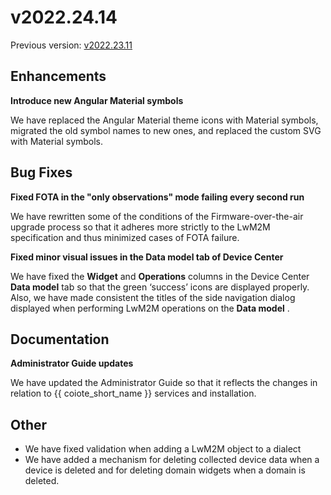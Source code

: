 # v2022.24.14

Previous version: [v2022.23.11](v2022.23.11.md)

## Enhancements

**Introduce new Angular Material symbols**    

We have replaced the Angular Material theme icons with Material symbols, migrated the old symbol names to new ones, and replaced the custom SVG with Material symbols.

## Bug Fixes

**Fixed FOTA in the "only observations" mode failing every second run**    

We have rewritten some of the conditions of the Firmware-over-the-air upgrade process so that it adheres more strictly to the LwM2M specification and thus minimized cases of FOTA failure.

**Fixed minor visual issues in the Data model tab of Device Center**   
  
We have fixed the **Widget** and **Operations** columns in the Device Center **Data model** tab so that the green ‘success’ icons are displayed properly. Also, we have made consistent the titles of the side navigation dialog displayed when performing LwM2M operations on the **Data model**      .

## Documentation

**Administrator Guide updates**    
  
We have updated the Administrator Guide so that it reflects the changes in relation to {{ coiote_short_name }} services and installation.

## Other

- We have fixed validation when adding a LwM2M object to a dialect
- We have added a mechanism for deleting collected device data when a device is deleted and for deleting domain widgets when a domain is deleted.
